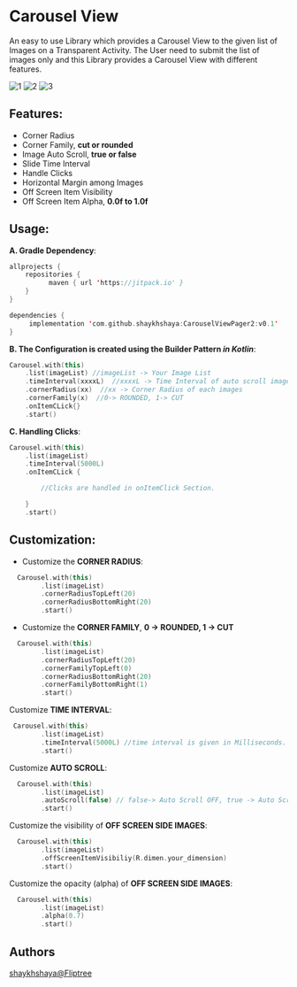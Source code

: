 
# Carousel View


An easy to use Library which provides a Carousel View to the given list of Images on a Transparent Activity. The User need to submit the list of images only and this Library provides a Carousel View with different features.  

![1](https://github.com/shaykhshaya/CarouselViewPager2/assets/119520622/f961d3e0-b68b-4117-99e4-4cf93b32e237)
![2](https://github.com/shaykhshaya/CarouselViewPager2/assets/119520622/62896769-5f4a-411b-ab34-9becd5e8463d)
![3](https://github.com/shaykhshaya/CarouselViewPager2/assets/119520622/0c822de0-afa5-4e08-84ab-505a7dc971e1)












## Features:

- Corner Radius
- Corner Family, **cut or rounded**
- Image Auto Scroll, **true or false**
- Slide Time Interval
- Handle Clicks
- Horizontal Margin among Images
- Off Screen Item Visibility
- Off Screen Item Alpha, **0.0f to 1.0f**














## Usage:

**A. Gradle Dependency**:

```kotlin
allprojects {
    repositories {
          maven { url 'https://jitpack.io' }
    }
}
```
```kotlin
dependencies {
     implementation 'com.github.shaykhshaya:CarouselViewPager2:v0.1'
}
```

**B. The Configuration is created using the Builder Pattern *in Kotlin***:


```kotlin
Carousel.with(this)
    .list(imageList) //imageList -> Your Image List
    .timeInterval(xxxxL)  //xxxxL -> Time Interval of auto scroll images in milisec.
    .cornerRadius(xx)  //xx -> Corner Radius of each images
    .cornerFamily(x)  //0-> ROUNDED, 1-> CUT
    .onItemCLick{}
    .start()

```

**C. Handling Clicks**:


```kotlin
Carousel.with(this)
    .list(imageList) 
    .timeInterval(5000L) 
    .onItemCLick {

        //Clicks are handled in onItemClick Section.

    }  
    .start()

```

 



## Customization:

- Customize the **CORNER RADIUS**:
```kotlin
  Carousel.with(this)
        .list(imageList)
        .cornerRadiusTopLeft(20)
        .cornerRadiusBottomRight(20)
        .start()
```

- Customize the **CORNER FAMILY**, **0 -> ROUNDED, 1 -> CUT**

```kotlin
  Carousel.with(this)
        .list(imageList)
        .cornerRadiusTopLeft(20)
        .cornerFamilyTopLeft(0)
        .cornerRadiusBottomRight(20)
        .cornerFamilyBottomRight(1)
        .start()
```

Customize **TIME INTERVAL**:

```kotlin
 Carousel.with(this)
        .list(imageList)
        .timeInterval(5000L) //time interval is given in Milliseconds.
        .start()
```

Customize **AUTO SCROLL**:

```kotlin
  Carousel.with(this)
        .list(imageList)
        .autoScroll(false) // false-> Auto Scroll OFF, true -> Auto Scroll ON.
        .start()
```

Customize the visibility of **OFF SCREEN SIDE IMAGES**:

```kotlin
  Carousel.with(this)
        .list(imageList)
        .offScreenItemVisibiliy(R.dimen.your_dimension)
        .start()
```

Customize the opacity (alpha) of **OFF SCREEN SIDE IMAGES**:

```kotlin
  Carousel.with(this)
        .list(imageList)
        .alpha(0.7)
        .start()
```





    
                         
## Authors

[shaykhshaya@Fliptree](https://www.linkedin.com/in/mohd-shaya-837b98265/)

